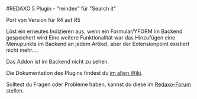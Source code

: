 #REDAXO 5 Plugin - "reindex" für "Search it"


Port von Version für R4 auf R5

Löst ein erneutes Indizieren aus, wenn ein Formular/YFORM im Backend gespeichert wird
Eine weitere Funktionalität war das Hinzufügen eine Menupunkts im Backend an jedem Artikel,
aber der Extensionpoint existiert nicht mehr....

Das Addon ist im Backend nicht zu sehen.


Die Dokumentation des Plugins findest du [im alten Wiki](http://wiki.redaxo.de/index.php?n=R4.RexSearch).

Solltest du Fragen oder Probleme haben, kannst du diese im [Redaxo-Forum](http://forum.redaxo.de/ftopic12965) stellen.

